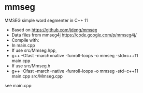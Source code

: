 mmseg
=====

MMSEG simple word segmenter in C++ 11 

  * Based on https://github.com/jdeng/mmseg
  * Data files from mmseg4j https://code.google.com/p/mmseg4j/
  * Compile with:
  * In main.cpp
  * If use src/Mmseg.hpp,
  * g++ -Ofast -march=native -funroll-loops -o mmseg -std=c++11 main.cpp 
  * If use src/Mmseg.h
  * g++ -Ofast -march=native -funroll-loops -o mmseg -std=c++11  main.cpp src/Mmseg.cpp 

see main.cpp


